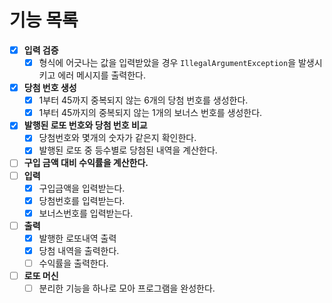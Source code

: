 # 기능 목록
- [x] **입력 검증**
    - [x] 형식에 어긋나는 값을 입력받았을 경우 ```IllegalArgumentException```을 발생시키고 에러 메시지를 출력한다.
- [x] **당첨 번호 생성**
    - [x] 1부터 45까지 중복되지 않는 6개의 당첨 번호를 생성한다.
    - [x] 1부터 45까지의 중복되지 않는 1개의 보너스 번호를 생성한다.

- [x] **발행된 로또 번호와 당첨 번호 비교**
    - [x] 당첨번호와 몇개의 숫자가 같은지 확인한다.
    - [x] 발행된 로또 중 등수별로 당첨된 내역을 계산한다.
- [ ] **구입 금액 대비 수익률을 계산한다.**
- [ ] **입력**
  - [x] 구입금액을 입력받는다.
  - [x] 당첨번호를 입력받는다.
  - [x] 보너스번호를 입력받는다.

- [ ] **출력**
  - [x] 발행한 로또내역 출력
  - [x] 당첨 내역을 출력한다.
  - [ ] 수익률을 출력한다.
  
- [ ] **로또 머신**
  - [ ] 분리한 기능을 하나로 모아 프로그램을 완성한다.